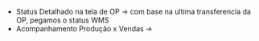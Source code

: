 - Status Detalhado na tela de OP → com base na ultima transferencia da OP, pegamos o status WMS
- Acompanhamento Produção x Vendas → 